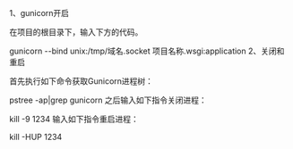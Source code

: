 1、gunicorn开启

在项目的根目录下，输入下方的代码。

gunicorn --bind unix:/tmp/域名.socket 项目名称.wsgi:application
2、关闭和重启

首先执行如下命令获取Gunicorn进程树：

pstree -ap|grep gunicorn
之后输入如下指令关闭进程：

kill -9 1234
输入如下指令重启进程：

kill -HUP 1234


